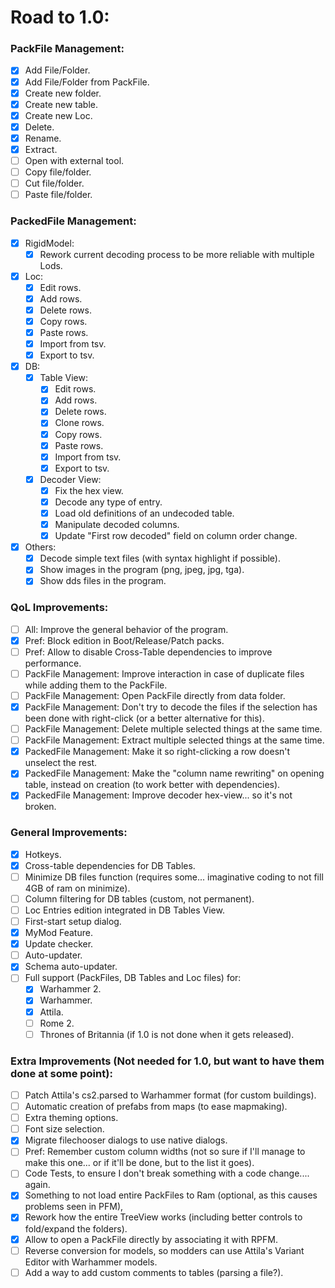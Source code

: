 # Road to 1.0:
### PackFile Management:
  - [x] Add File/Folder.
  - [x] Add File/Folder from PackFile.
  - [x] Create new folder.
  - [x] Create new table.
  - [x] Create new Loc.
  - [x] Delete.
  - [x] Rename.
  - [x] Extract.
  - [ ] Open with external tool.
  - [ ] Copy file/folder.
  - [ ] Cut file/folder.
  - [ ] Paste file/folder.

### PackedFile Management:
  - [x] RigidModel:
    - [x] Rework current decoding process to be more reliable with multiple Lods.
  - [x] Loc:
    - [x] Edit rows.
    - [x] Add rows.
    - [x] Delete rows.
    - [x] Copy rows.
    - [x] Paste rows.
    - [x] Import from tsv.
    - [x] Export to tsv.
  - [x] DB:
    - [x] Table View:
      - [x] Edit rows.
      - [x] Add rows.
      - [x] Delete rows.
      - [x] Clone rows.
      - [x] Copy rows.
      - [x] Paste rows.
      - [x] Import from tsv.
      - [x] Export to tsv.
    - [x] Decoder View:
      - [x] Fix the hex view.
      - [x] Decode any type of entry.
      - [x] Load old definitions of an undecoded table.
      - [x] Manipulate decoded columns.
      - [x] Update "First row decoded" field on column order change.
  - [x] Others:
    - [x] Decode simple text files (with syntax highlight if possible).
    - [x] Show images in the program (png, jpeg, jpg, tga).
    - [x] Show dds files in the program.

### QoL Improvements:
  - [ ] All: Improve the general behavior of the program.
  - [x] Pref: Block edition in Boot/Release/Patch packs.
  - [ ] Pref: Allow to disable Cross-Table dependencies to improve performance.
  - [ ] PackFile Management: Improve interaction in case of duplicate files while adding them to the PackFile.
  - [ ] PackFile Management: Open PackFile directly from data folder.
  - [x] PackFile Management: Don't try to decode the files if the selection has been done with right-click (or a better alternative for this).
  - [ ] PackFile Management: Delete multiple selected things at the same time.
  - [ ] PackFile Management: Extract multiple selected things at the same time.
  - [x] PackedFile Management: Make it so right-clicking a row doesn't unselect the rest.
  - [x] PackedFile Management: Make the "column name rewriting" on opening table, instead on creation (to work better with dependencies).
  - [x] PackedFile Management: Improve decoder hex-view... so it's not broken.

### General Improvements:
  - [x] Hotkeys.
  - [x] Cross-table dependencies for DB Tables.
  - [ ] Minimize DB files function (requires some... imaginative coding to not fill 4GB of ram on minimize).
  - [ ] Column filtering for DB tables (custom, not permanent).
  - [ ] Loc Entries edition integrated in DB Tables View.
  - [ ] First-start setup dialog.
  - [x] MyMod Feature.
  - [x] Update checker.
  - [ ] Auto-updater.
  - [x] Schema auto-updater.
  - [ ] Full support (PackFiles, DB Tables and Loc files) for:
    - [x] Warhammer 2.
    - [x] Warhammer.
    - [x] Attila.
    - [ ] Rome 2.
    - [ ] Thrones of Britannia (if 1.0 is not done when it gets released).

### Extra Improvements (Not needed for 1.0, but want to have them done at some point):
  - [ ] Patch Attila's cs2.parsed to Warhammer format (for custom buildings).
  - [ ] Automatic creation of prefabs from maps (to ease mapmaking).
  - [ ] Extra theming options.
  - [ ] Font size selection.
  - [x] Migrate filechooser dialogs to use native dialogs.
  - [ ] Pref: Remember custom column widths (not so sure if I'll manage to make this one... or if it'll be done, but to the list it goes).
  - [ ] Code Tests, to ensure I don't break something with a code change.... again.
  - [x] Something to not load entire PackFiles to Ram (optional, as this causes problems seen in PFM),
  - [x] Rework how the entire TreeView works (including better controls to fold/expand the folders).
  - [x] Allow to open a PackFile directly by associating it with RPFM.
  - [ ] Reverse conversion for models, so modders can use Attila's Variant Editor with Warhammer models.
  - [ ] Add a way to add custom comments to tables (parsing a file?).
